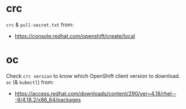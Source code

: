 # crc

`crc` & `pull-secret.txt` from:
- https://console.redhat.com/openshift/create/local

# oc

Check `crc version` to know which OpenShift client version to download.  
`oc` (& `kubectl`) from:
- https://access.redhat.com/downloads/content/290/ver=4.18/rhel---8/4.18.2/x86_64/packages
